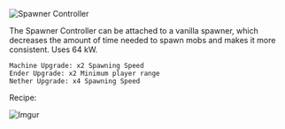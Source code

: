 ![Spawner Controller](https://i.imgur.com/isJmXm2.png?1)

The Spawner Controller can be attached to a vanilla spawner, which decreases the amount of time needed to spawn mobs and makes it more consistent. Uses 64 kW.

```
Machine Upgrade: x2 Spawning Speed
Ender Upgrade: x2 Minimum player range
Nether Upgrade: x4 Spawning Speed
```

Recipe:

![Imgur](https://i.imgur.com/COy4ADX.png)